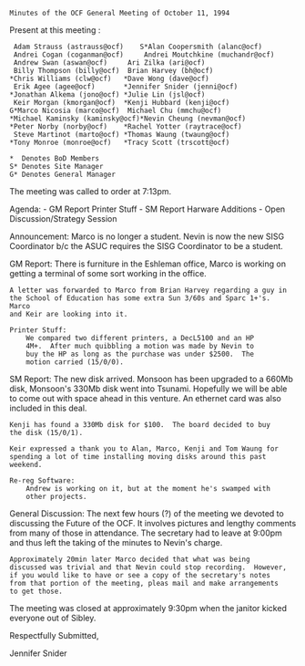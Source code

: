 	Minutes of the OCF General Meeting of October 11, 1994

Present at this meeting :

	 Adam Strauss (astrauss@ocf)	S*Alan Coopersmith (alanc@ocf)
	 Andrei Cogan (coganman@ocf)	 Andrei Moutchkine (muchandr@ocf)
	 Andrew Swan (aswan@ocf)	 Ari Zilka (ari@ocf)
	 Billy Thompson (billy@ocf)	 Brian Harvey (bh@ocf)
	*Chris Williams (clw@ocf)	*Dave Wong (dave@ocf)
	 Erik Agee (agee@ocf)		*Jennifer Snider (jenni@ocf)
	*Jonathan Alkema (jono@ocf)	*Julie Lin (jsl@ocf)
	 Keir Morgan (kmorgan@ocf)	*Kenji Hubbard (kenji@ocf)
	G*Marco Nicosia (marco@ocf)	 Michael Chu (mmchu@ocf)
	*Michael Kaminsky (kaminsky@ocf)*Nevin Cheung (nevman@ocf)
	*Peter Norby (norby@ocf)	*Rachel Yotter (raytrace@ocf)
	 Steve Martinot (marto@ocf)	*Thomas Waung (twaung@ocf)
	*Tony Monroe (monroe@ocf)	*Tracy Scott (trscott@ocf)

	*  Denotes BoD Members
	S* Denotes Site Manager
	G* Denotes General Manager

The meeting was called to order at 7:13pm.

Agenda:
	- GM Report
	    Printer Stuff
	- SM Report
	    Harware Additions
	- Open Discussion/Strategy Session

Announcement:
	Marco is no longer a student.  Nevin is now the new SISG Coordinator
	b/c the ASUC requires the SISG Coordinator to be a student.

GM Report:
	There is furniture in the Eshleman office, Marco is working on getting
	a terminal of some sort working in the office.  

	A letter was forwarded to Marco from Brian Harvey regarding a guy in
	the School of Education has some extra Sun 3/60s and Sparc 1+'s.  Marco
	and Keir are looking into it.

	Printer Stuff:
		We compared two different printers, a DecL5100 and an HP
		4M+.  After much quibbling a motion was made by Nevin to
		buy the HP as long as the purchase was under $2500.  The
		motion carried (15/0/0).

SM Report:
	The new disk arrived.  Monsoon has been upgraded to a 660Mb disk,
	Monsoon's 330Mb disk went into Tsunami.  Hopefully we will be able
	to come out with space ahead in this venture.  An ethernet card
	was also included in this deal.

	Kenji has found a 330Mb disk for $100.  The board decided to buy
	the disk (15/0/1).

	Keir expressed a thank you to Alan, Marco, Kenji and Tom Waung for
	spending a lot of time installing moving disks around this past
	weekend.

	Re-reg Software:
		Andrew is working on it, but at the moment he's swamped with
		other projects.

General Discussion:
	The next few hours (?) of the meeting we devoted to discussing the
	Future of the OCF.  It involves pictures and lengthy comments from
	many of those in attendance.  The secretary had to leave at 9:00pm
	and thus left the taking of the minutes to Nevin's charge.  

	Approximately 20min later Marco decided that what was being
	discussed was trivial and that Nevin could stop recording.  However,
	if you would like to have or see a copy of the secretary's notes
	from that portion of the meeting, pleas mail and make arrangements
	to get those.

The meeting was closed at approximately 9:30pm when the janitor kicked 
everyone out of Sibley.

Respectfully Submitted,

Jennifer Snider

